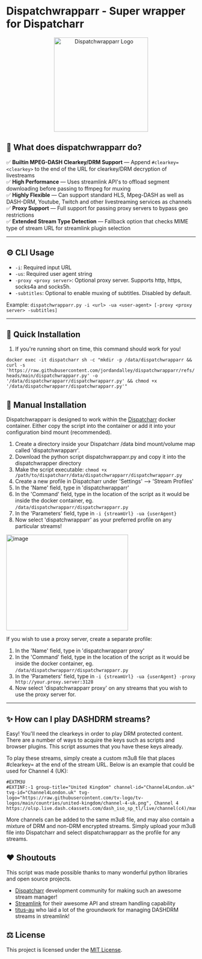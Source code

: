 # Dispatchwrapparr - Super wrapper for Dispatcharr

<p align="center">
  <img src="https://github.com/user-attachments/assets/eb65168b-e24f-4e0c-b17b-7d72021d1d15" height="250" alt="Dispatchwrapparr Logo" />
</p>


## 🤝 What does dispatchwrapparr do?

✅ **Builtin MPEG-DASH Clearkey/DRM Support** — Append `#clearkey=<clearkey>` to the end of the URL for clearkey/DRM decryption of livestreams\
✅ **High Performance** — Uses streamlink API's to offload segment downloading before passing to ffmpeg for muxing\
✅ **Highly Flexible** — Can support standard HLS, Mpeg-DASH as well as DASH-DRM, Youtube, Twitch and other livestreaming services as channels\
✅ **Proxy Support** — Full support for passing proxy servers to bypass geo restrictions\
✅ **Extended Stream Type Detection** — Fallback option that checks MIME type of stream URL for streamlink plugin selection

---

## ⚙️ CLI Usage

- `-i`: Required input URL
- `-us`: Required user agent string
- `-proxy <proxy server>`: Optional proxy server. Supports http, https, socks4a and socks5h.
- `-subtitles`: Optional to enable muxing of subtitles. Disabled by default.

Example: `dispatchwrapparr.py -i <url> -ua <user-agent> [-proxy <proxy server> -subtitles]`

---

## 🚀 Quick Installation

1. If you're running short on time, this command should work for you!

`docker exec -it dispatcharr sh -c "mkdir -p /data/dispatchwrapparr && curl -s 'https://raw.githubusercontent.com/jordandalley/dispatchwrapparr/refs/heads/main/dispatchwrapparr.py' -o '/data/dispatchwrapparr/dispatchwrapparr.py' && chmod +x '/data/dispatchwrapparr/dispatchwrapparr.py'"`


## 🚀 Manual Installation

Dispatchwrapparr is designed to work within the [Dispatcharr](https://github.com/Dispatcharr/Dispatcharr) docker container. Either copy the script into the container or add it into your configuration bind mount (recommended).

1. Create a directory inside your Dispatcharr /data bind mount/volume map called 'dispatchwrapparr'.
2. Download the python script dispatchwrapparr.py and copy it into the dispatchwrapper directory
3. Make the script executable: `chmod +x /path/to/dispatcharr/data/dispatchwrapparr/dispatchwrapparr.py`
4. Create a new profile in Dispatcharr under 'Settings' --> 'Stream Profiles'
5. In the 'Name' field, type in 'dispatchwrapparr'
6. In the 'Command' field, type in the location of the script as it would be inside the docker container, eg. `/data/dispatchwrapparr/dispatchwrapparr.py`
7. In the 'Parameters' field, type in `-i {streamUrl} -ua {userAgent}`
8. Now select 'dispatchwrapparr' as your preferred profile on any particular streams!

<img width="324" height="254" alt="image" src="https://github.com/user-attachments/assets/cee7ee08-102a-4b3b-9206-46a842e0b473" />


If you wish to use a proxy server, create a separate profile:

1. In the 'Name' field, type in 'dispatchwrapparr proxy'
2. In the 'Command' field, type in the location of the script as it would be inside the docker container, eg. `/data/dispatchwrapparr/dispatchwrapparr.py`
3. In the 'Parameters' field, type in `-i {streamUrl} -ua {userAgent} -proxy http://your.proxy.server:3128`
4. Now select 'dispatchwrapparr proxy' on any streams that you wish to use the proxy server for.

---

## ✨ How can I play DASHDRM streams?

Easy! You'll need the clearkeys in order to play DRM protected content. There are a number of ways to acquire the keys such as scripts and browser plugins.
This script assumes that you have these keys already.

To play these streams, simply create a custom m3u8 file that places #clearkey=<clearkey> at the end of the stream URL. Below is an example that could be used for Channel 4 (UK):

```channel-4-uk.m3u8
#EXTM3U
#EXTINF:-1 group-title="United Kingdom" channel-id="Channel4London.uk" tvg-id="Channel4London.uk" tvg-logo="https://raw.githubusercontent.com/tv-logo/tv-logos/main/countries/united-kingdom/channel-4-uk.png", Channel 4
https://olsp.live.dash.c4assets.com/dash_iso_sp_tl/live/channel(c4)/manifest.mpd#clearkey=5ce85f1aa5771900b952f0ba58857d7a
```

More channels can be added to the same m3u8 file, and may also contain a mixture of DRM and non-DRM encrypted streams.
Simply upload your m3u8 file into Dispatcharr and select dispatchwrapparr as the profile for any streams.

## ❤️ Shoutouts

This script was made possible thanks to many wonderful python libraries and open source projects.

- [Dispatcharr](https://github.com/Dispatcharr/Dispatcharr) development community for making such an awesome stream manager!
- [Streamlink](https://streamlink.github.io/) for their awesome API and stream handling capability
- [titus-au](https://github.com/titus-au/streamlink-plugin-dashdrm) who laid a lot of the groundwork for managing DASHDRM streams in streamlink!

## ⚖️ License
This project is licensed under the [MIT License](LICENSE).

